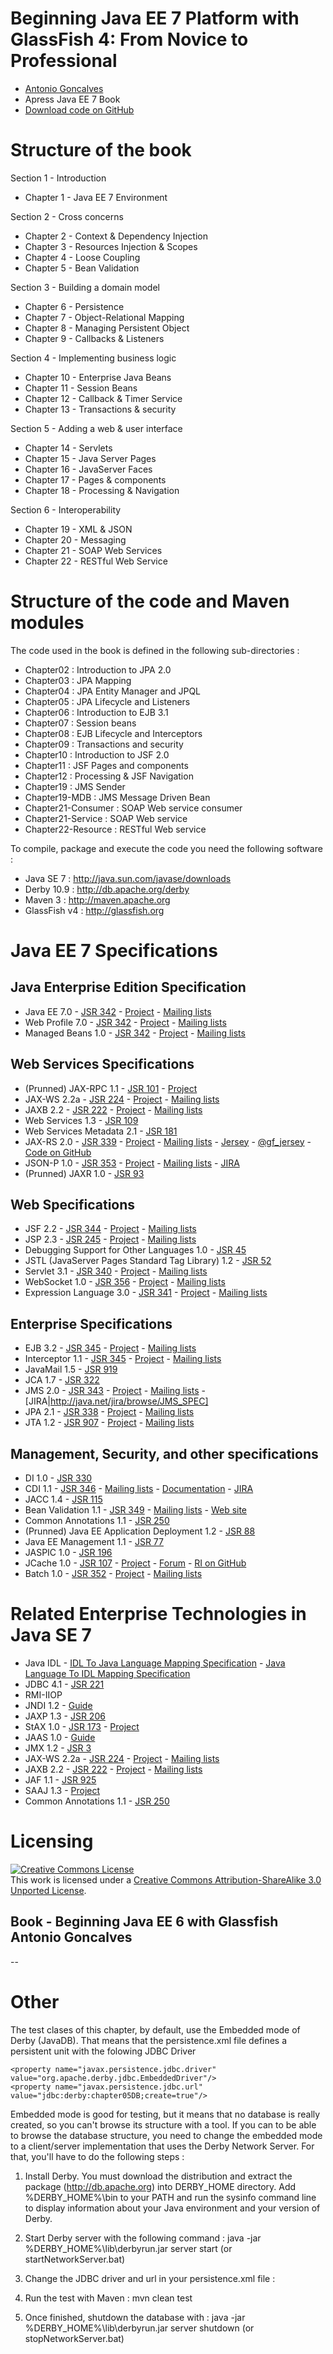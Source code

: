 # Beginning Java EE 7 Platform with GlassFish 4: From Novice to Professional

* [Antonio Goncalves](http://http://www.antoniogoncalves.org)
* Apress Java EE 7 Book
* [Download code on GitHub](https://github.com/agoncal/agoncal-book-javaee7)

# Structure of the book

Section 1 - Introduction

* Chapter 1 - Java EE 7 Environment

Section 2 - Cross concerns

* Chapter 2 - Context & Dependency Injection
* Chapter 3 - Resources Injection & Scopes
* Chapter 4 - Loose Coupling
* Chapter 5 - Bean Validation

Section 3 - Building a domain model

* Chapter 6 - Persistence
* Chapter 7 - Object-Relational Mapping
* Chapter 8 - Managing Persistent Object
* Chapter 9 - Callbacks & Listeners

Section 4 - Implementing business logic

* Chapter 10 - Enterprise Java Beans
* Chapter 11 - Session Beans
* Chapter 12 - Callback & Timer Service
* Chapter 13 - Transactions & security

Section 5 - Adding a web & user interface

* Chapter 14 - Servlets
* Chapter 15 - Java Server Pages
* Chapter 16 - JavaServer Faces
* Chapter 17 - Pages & components
* Chapter 18 - Processing & Navigation

Section 6 - Interoperability

* Chapter 19 - XML & JSON
* Chapter 20 - Messaging
* Chapter 21 - SOAP Web Services
* Chapter 22 - RESTful Web Service

# Structure of the code and Maven modules

The code used in the book is defined in the following sub-directories :

* Chapter02 : Introduction to JPA 2.0
* Chapter03 : JPA Mapping
* Chapter04 : JPA Entity Manager and JPQL
* Chapter05 : JPA Lifecycle and Listeners
* Chapter06 : Introduction to EJB 3.1
* Chapter07 : Session beans
* Chapter08 : EJB Lifecycle and Interceptors
* Chapter09 : Transactions and security
* Chapter10 : Introduction to JSF 2.0
* Chapter11 : JSF Pages and components
* Chapter12 : Processing & JSF Navigation
* Chapter19 : JMS Sender
* Chapter19-MDB : JMS Message Driven Bean
* Chapter21-Consumer : SOAP Web service consumer
* Chapter21-Service : SOAP Web service
* Chapter22-Resource : RESTful Web service

To compile, package and execute the code you need the following software :

* Java SE 7 : http://java.sun.com/javase/downloads
* Derby 10.9 : http://db.apache.org/derby
* Maven 3 : http://maven.apache.org
* GlassFish v4 : http://glassfish.org

# Java EE 7 Specifications

## Java Enterprise Edition Specification

* Java EE 7.0 - [JSR 342](http://http://jcp.org/en/jsr/detail?id=342) - [Project](http://java.net/projects/javaee-spec) - [Mailing lists](http://java.net/projects/javaee-spec/lists)
* Web Profile 7.0 - [JSR 342](http://http://jcp.org/en/jsr/detail?id=342) - [Project](http://java.net/projects/javaee-spec) - [Mailing lists](http://java.net/projects/javaee-spec/lists)
* Managed Beans 1.0 - [JSR 342](http://http://jcp.org/en/jsr/detail?id=342) - [Project](http://java.net/projects/javaee-spec) - [Mailing lists](http://java.net/projects/javaee-spec/lists)

## Web Services Specifications

* (Prunned) JAX-RPC 1.1 - [JSR 101](http://jcp.org/en/jsr/detail?id=101) - [Project](http://java.net/projects/jax-rpc)
* JAX-WS 2.2a - [JSR 224](http://jcp.org/en/jsr/detail?id=224) - [Project](http://java.net/projects/jax-ws) - [Mailing lists](http://java.net/projects/jax-ws/lists)
* JAXB 2.2 - [JSR 222](http://jcp.org/en/jsr/detail?id=222) - [Project](http://jaxb.java.net/) - [Mailing lists](http://java.net/projects/jaxb/lists/)
* Web Services 1.3 - [JSR 109](http://jcp.org/en/jsr/detail?id=109)
* Web Services Metadata 2.1 - [JSR 181](http://jcp.org/en/jsr/detail?id=181)
* JAX-RS 2.0 - [JSR 339](http://jcp.org/en/jsr/detail?id=339) - [Project](http://java.net/projects/jax-rs-spec) - [Mailing lists](http://java.net/projects/jax-rs-spec/lists) - [Jersey](http://jersey.java.net/) - [@gf_jersey](https://twitter.com/gf_jersey) - [Code on GitHub](https://github.com/jersey/jersey)
* JSON-P 1.0 - [JSR 353](http://jcp.org/en/jsr/detail?id=353) - [Project](http://java.net/projects/json-processing-spec) - [Mailing lists](http://java.net/projects/json-processing-spec/lists) - [JIRA](http://java.net/jira/browse/JSON_PROCESSING_SPEC)
* (Prunned) JAXR 1.0 - [JSR 93](http://jcp.org/en/jsr/detail?id=93)

## Web Specifications

* JSF 2.2 - [JSR 344](http://jcp.org/en/jsr/detail?id=344) - [Project](http://javaserverfaces.java.net/) - [Mailing lists](http://java.net/projects/javaserverfaces-spec-public/lists)
* JSP 2.3 - [JSR 245](http://jcp.org/en/jsr/detail?id=245) - [Project](http://java.net/projects/jsp) - [Mailing lists](http://java.net/projects/jsp/lists)
* Debugging Support for Other Languages 1.0 - [JSR 45](http://jcp.org/en/jsr/detail?id=45)
* JSTL (JavaServer Pages Standard Tag Library) 1.2 - [JSR 52](http://jcp.org/en/jsr/detail?id=52)
* Servlet 3.1 - [JSR 340](http://jcp.org/en/jsr/detail?id=340) - [Project](http://java.net/projects/servlet-spec/) - [Mailing lists](http://java.net/projects/servlet-spec/lists)
* WebSocket 1.0 - [JSR 356](http://jcp.org/en/jsr/detail?id=356) - [Project](http://java.net/projects/websocket-spec) - [Mailing lists](http://java.net/projects/websocket-spec/lists)
* Expression Language 3.0 - [JSR 341](http://jcp.org/en/jsr/detail?id=341) - [Project](http://java.net/projects/el-spec) - [Mailing lists](http://java.net/projects/el-spec/lists)

## Enterprise Specifications

* EJB 3.2 - [JSR 345](http://jcp.org/en/jsr/detail?id=345) - [Project](http://java.net/projects/ejb-spec) - [Mailing lists](http://java.net/projects/ejb-spec/lists)
* Interceptor 1.1 - [JSR 345](http://jcp.org/en/jsr/detail?id=345) - [Project](http://java.net/projects/interceptors-spec) - [Mailing lists](http://java.net/projects/interceptors-spec/lists)
* JavaMail 1.5 - [JSR 919](http://jcp.org/en/jsr/detail?id=919)
* JCA 1.7 - [JSR 322](http://jcp.org/en/jsr/detail?id=322)
* JMS 2.0 - [JSR 343](http://jcp.org/en/jsr/detail?id=343) - [Project](http://java.net/projects/jms-spec) - [Mailing lists](http://java.net/projects/jms-spec/lists) - [JIRA|http://java.net/jira/browse/JMS_SPEC]
* JPA 2.1 - [JSR 338](http://jcp.org/en/jsr/detail?id=338) - [Project](http://java.net/projects/jpa-spec) - [Mailing lists](http://java.net/projects/jpa-spec/lists)
* JTA 1.2 - [JSR 907](http://jcp.org/en/jsr/detail?id=907) - [Project](http://java.net/projects/jta-spec/) - [Mailing lists](http://java.net/projects/jta-spec/lists)

## Management, Security, and other specifications

* DI 1.0 - [JSR 330](http://jcp.org/en/jsr/detail?id=330)
* CDI 1.1 - [JSR 346](http://jcp.org/en/jsr/detail?id=346) - [Mailing lists](http://seamframework.org/Community/MailingLists) - [Documentation](http://docs.jboss.org/cdi/spec/) - [JIRA](https://issues.jboss.org/browse/CDI)
* JACC 1.4 - [JSR 115](http://jcp.org/en/jsr/detail?id=115)
* Bean Validation 1.1 - [JSR 349](http://jcp.org/en/jsr/detail?id=349) - [Mailing lists](https://lists.jboss.org/mailman/listinfo/beanvalidation-dev) - [Web site](http://beanvalidation.org/)
* Common Annotations 1.1 - [JSR 250](http://jcp.org/en/jsr/detail?id=250)
* (Prunned) Java EE Application Deployment 1.2 - [JSR 88](http://jcp.org/en/jsr/detail?id=88)
* Java EE Management 1.1 - [JSR 77](http://jcp.org/en/jsr/detail?id=77)
* JASPIC 1.0 - [JSR 196](http://jcp.org/en/jsr/detail?id=196)
* JCache 1.0 - [JSR 107](http://jcp.org/en/jsr/detail?id=107) - [Project](https://github.com/jsr107/jsr107spec) - [Forum](https://groups.google.com/forum/?fromgroups#!forum/jsr107) - [RI on GitHub](https://github.com/jsr107/RI)
* Batch 1.0 - [JSR 352](http://jcp.org/en/jsr/detail?id=352) - [Project](http://java.net/projects/jbatch) - [Mailing lists](http://java.net/projects/jbatch/lists)

# Related Enterprise Technologies in Java SE 7

* Java IDL - [IDL To Java Language Mapping Specification](http://www.omg.org/cgi-bin/doc?ptc/2000-01-08) - [Java Language To IDL Mapping Specification](http://www.omg.org/cgi-bin/doc?ptc/2000-01-06)
* JDBC 4.1 - [JSR 221](http://jcp.org/en/jsr/detail?id=221)
* RMI-IIOP
* JNDI 1.2 - [Guide](http://docs.oracle.com/javase/7/docs/technotes/guides/jndi/index.html)
* JAXP 1.3 - [JSR 206](http://jcp.org/en/jsr/detail?id=206)
* StAX 1.0 - [JSR 173](http://jcp.org/en/jsr/detail?id=173) - [Project](http://java.net/projects/sjsxp)
* JAAS 1.0 - [Guide](http://docs.oracle.com/javase/7/docs/technotes/guides/security/jaas/JAASRefGuide.html)
* JMX 1.2 - [JSR 3](http://jcp.org/en/jsr/detail?id=3)
* JAX-WS 2.2a - [JSR 224](http://jcp.org/en/jsr/detail?id=224) - [Project](http://java.net/projects/jax-ws) - [Mailing lists](http://java.net/projects/jax-ws/lists)
* JAXB 2.2 - [JSR 222](http://jcp.org/en/jsr/detail?id=222) - [Project](http://jaxb.java.net/) - [Mailing lists](http://java.net/projects/jaxb/lists/)
* JAF 1.1 - [JSR 925](http://jcp.org/en/jsr/detail?id=925)
* SAAJ 1.3 - [Project](http://java.net/projects/saaj/)
* Common Annotations 1.1 - [JSR 250](http://jcp.org/en/jsr/detail?id=250)

# Licensing

<a rel="license" href="http://creativecommons.org/licenses/by-sa/3.0/"><img alt="Creative Commons License" style="border-width:0" src="http://i.creativecommons.org/l/by-sa/3.0/88x31.png" /></a><br />This work is licensed under a <a rel="license" href="http://creativecommons.org/licenses/by-sa/3.0/">Creative Commons Attribution-ShareAlike 3.0 Unported License</a>.

Book - Beginning Java EE 6 with Glassfish
Antonio Goncalves
--
--

# Other

The test clases of this chapter, by default, use the Embedded mode of Derby (JavaDB). That means that the persistence.xml file defines a persistent unit with the folowing JDBC Driver

    <property name="javax.persistence.jdbc.driver" value="org.apache.derby.jdbc.EmbeddedDriver"/>
    <property name="javax.persistence.jdbc.url" value="jdbc:derby:chapter05DB;create=true"/>

Embedded mode is good for testing, but it means that no database is really created, so you can't browse its structure with a tool. If you can to be able to browse the database structure, you need to change the embedded mode to a client/server implementation that uses the Derby Network Server. For that, you'll have to do the following steps :

1. Install Derby. You must download the distribution and extract the package (http://db.apache.org) into DERBY_HOME directory. Add %DERBY_HOME%\bin to your PATH and run the sysinfo command line to display information about your Java environment and your version of Derby.
2. Start Derby server with the following command : java -jar %DERBY_HOME%\lib\derbyrun.jar server start (or startNetworkServer.bat)
3. Change the JDBC driver and url in your persistence.xml file :

    <property name="javax.persistence.jdbc.driver" value="org.apache.derby.jdbc.ClientDriver"/>
    <property name="javax.persistence.jdbc.url" value="jdbc:derby://localhost:1527/chapter05DB;create=true"/>

4. Run the test with Maven : mvn clean test
5. Once finished, shutdown the database with : java -jar %DERBY_HOME%\lib\derbyrun.jar server shutdown (or stopNetworkServer.bat)

